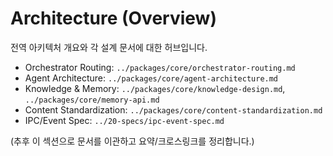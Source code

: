 # Architecture (Overview)

전역 아키텍처 개요와 각 설계 문서에 대한 허브입니다.

- Orchestrator Routing: `../packages/core/orchestrator-routing.md`
- Agent Architecture: `../packages/core/agent-architecture.md`
- Knowledge & Memory: `../packages/core/knowledge-design.md`, `../packages/core/memory-api.md`
- Content Standardization: `../packages/core/content-standardization.md`
- IPC/Event Spec: `../20-specs/ipc-event-spec.md`

(추후 이 섹션으로 문서를 이관하고 요약/크로스링크를 정리합니다.)
